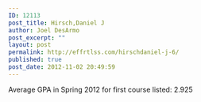 ```yaml
---
ID: 12113
post_title: Hirsch,Daniel J
author: Joel DesArmo
post_excerpt: ""
layout: post
permalink: http://effrtlss.com/hirschdaniel-j-6/
published: true
post_date: 2012-11-02 20:49:59
---
```

<p>Average GPA in Spring 2012 for first course listed: 2.925</p>